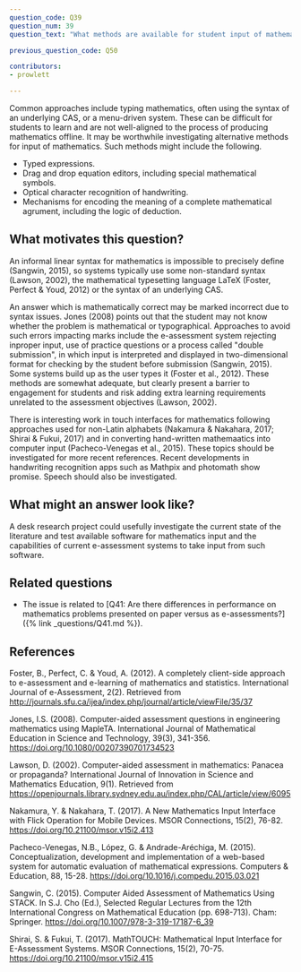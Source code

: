 ```yaml
---
question_code: Q39
question_num: 39
question_text: "What methods are available for student input of mathematics?" 

previous_question_code: Q50

contributors: 
- prowlett

---
```


Common approaches include typing mathematics, often using the syntax of an underlying CAS, or a menu-driven system. These can be difficult for students to learn and are not well-aligned to the process of producing mathematics offline. It may be worthwhile investigating alternative methods for input of mathematics.  Such methods might include the following.

* Typed expressions.
* Drag and drop equation editors, including special mathematical symbols.
* Optical character recognition of handwriting.
* Mechanisms for encoding the meaning of a complete mathematical agrument, including the logic of deduction.



## What motivates this question?

An informal linear syntax for mathematics is impossible to precisely define (Sangwin, 2015), so systems typically use some non-standard syntax (Lawson, 2002), the mathematical typesetting language LaTeX (Foster, Perfect & Youd, 2012) or the syntax of an underlying CAS.

An answer which is mathematically correct may be marked incorrect due to syntax issues. Jones (2008) points out that the student may not know whether the problem is mathematical or typographical. Approaches to avoid such errors impacting marks include the e-assessment system rejecting inproper input, use of practice questions or a process called "double submission", in which input is interpreted and displayed in two-dimensional format for checking by the student before submission (Sangwin, 2015). Some systems build up as the user types it (Foster et al., 2012). These methods are somewhat adequate, but clearly present a barrier to engagement for students and risk adding extra learning requirements unrelated to the assessment objectives (Lawson, 2002). 

There is interesting work in touch interfaces for mathematics following approaches used for non-Latin alphabets (Nakamura & Nakahara, 2017; Shirai & Fukui, 2017) and in converting hand-written mathemaatics into computer input (Pacheco-Venegas et al., 2015). These topics should be investigated for more recent references. Recent developments in handwriting recognition apps such as Mathpix and photomath show promise. Speech should also be investigated.

## What might an answer look like?

A desk research project could usefully investigate the current state of the literature and test available software for mathematics input and the capabilities of current e-assessment systems to take input from such software.

## Related questions

* The issue is related to [Q41: Are there differences in performance on mathematics problems presented on paper versus as e-assessments?]({% link _questions/Q41.md %}).

## References

<div class="reference_list" markdown="1">

Foster, B., Perfect, C. & Youd, A. (2012). A completely client-side approach to e-assessment and e-learning of mathematics and statistics. International Journal of e-Assessment, 2(2). Retrieved from http://journals.sfu.ca/ijea/index.php/journal/article/viewFile/35/37

Jones, I.S. (2008). Computer-aided assessment questions in engineering mathematics using MapleTA. International Journal of Mathematical Education in Science and Technology, 39(3), 341-356. <https://doi.org/10.1080/00207390701734523>

Lawson, D. (2002). Computer-aided assessment in mathematics: Panacea or propaganda? International Journal of Innovation in Science and Mathematics Education, 9(1). Retrieved from <https://openjournals.library.sydney.edu.au/index.php/CAL/article/view/6095>

Nakamura, Y. & Nakahara, T. (2017). A New Mathematics Input Interface with Flick Operation for Mobile Devices. MSOR Connections, 15(2), 76-82. <https://doi.org/10.21100/msor.v15i2.413>

Pacheco-Venegas, N.B., López, G. & Andrade-Aréchiga, M. (2015). Conceptualization, development and implementation of a web-based system for automatic evaluation of mathematical expressions. Computers & Education, 88, 15-28. <https://doi.org/10.1016/j.compedu.2015.03.021>

Sangwin, C. (2015). Computer Aided Assessment of Mathematics Using STACK. In S.J. Cho (Ed.), Selected Regular Lectures from the 12th International Congress on Mathematical Education (pp. 698-713). Cham: Springer. <https://doi.org/10.1007/978-3-319-17187-6_39>

Shirai, S. & Fukui, T. (2017). MathTOUCH: Mathematical Input Interface for E-Assessment Systems. MSOR Connections, 15(2), 70-75. <https://doi.org/10.21100/msor.v15i2.415>

</div>
